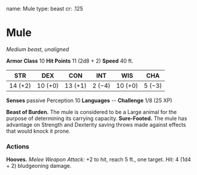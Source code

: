 name: Mule
type: beast
cr: .125

# Mule
_Medium beast, unaligned_

**Armor Class** 10
**Hit Points** 11 (2d8 + 2)
**Speed** 40 ft.

| STR     | DEX     | CON     | INT     | WIS     | CHA     |
|---------|---------|---------|---------|---------|---------|
| 14 (+2) | 10 (+0) | 13 (+1) | 2 (−4)  | 10 (+0) | 5 (−3)  |

**Senses** passive Perception 10
**Languages** --
**Challenge** 1/8 (25 XP)

**Beast of Burden.** The mule is considered to be a Large animal for the purpose of determining its carrying capacity.
**Sure-Footed.** The mule has advantage on Strength and Dexterity saving throws made against effects that would knock it prone.

### Actions
**Hooves.** _Melee Weapon Attack:_ +2 to hit, reach 5 ft., one target. _Hit:_ 4 (1d4 + 2) bludgeoning damage.
